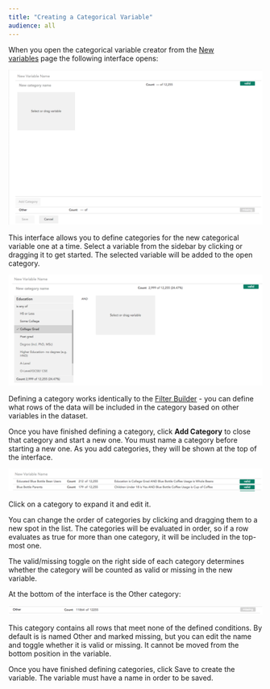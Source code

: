 ```yaml
---
title: "Creating a Categorical Variable"
audience: all
---
```


When you open the categorical variable creator from the [New
variables](crunch_creating-variables-2.html) page the following interface
opens:

![](images/CreateCategorical.png)

This interface allows you to define categories for the new categorical
variable one at a time. Select a variable from the sidebar by clicking or
dragging it to get started. The selected variable will be added to the open
category.

![](images/DefiningACategory.png)

Defining a category works identically to the [Filter Builder](crunch_filtering-data.html) - you can define what rows of the data will be included
in the category based on other variables in the dataset.

Once you have finished defining a category, click **Add Category** to close
that category and start a new one. You must name a category before starting a
new one. As you add categories, they will be shown at the top of the
interface.

![](images/DefinedCategories.png)

Click on a category to expand it and edit it.

You can change the order of categories by clicking and dragging them to a new
spot in the list. The categories will be evaluated in order, so if a row
evaluates as true for more than one category, it will be included in the top-
most one.

The valid/missing toggle on the right side of each category determines whether
the category will be counted as valid or missing in the new variable.

At the bottom of the interface is the Other category:

![](images/OtherCategory.png)

This category contains all rows that meet none of the defined conditions. By
default is is named Other and marked missing, but you can edit the name and
toggle whether it is valid or missing. It cannot be moved from the bottom
position in the variable.

Once you have finished defining categories, click Save to create the variable.
The variable must have a name in order to be saved.
